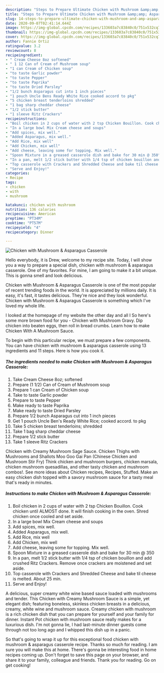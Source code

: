 ```yaml
---
description: "Steps to Prepare Ultimate Chicken with Mushroom &amp;amp; Asparagus Casserole"
title: "Steps to Prepare Ultimate Chicken with Mushroom &amp;amp; Asparagus Casserole"
slug: 14-steps-to-prepare-ultimate-chicken-with-mushroom-and-amp-asparagus-casserole
date: 2020-09-07T02:41:14.644Z
image: https://img-global.cpcdn.com/recipes/133603a7c83840c0/751x532cq70/chicken-with-mushroom-asparagus-casserole-recipe-main-photo.jpg
thumbnail: https://img-global.cpcdn.com/recipes/133603a7c83840c0/751x532cq70/chicken-with-mushroom-asparagus-casserole-recipe-main-photo.jpg
cover: https://img-global.cpcdn.com/recipes/133603a7c83840c0/751x532cq70/chicken-with-mushroom-asparagus-casserole-recipe-main-photo.jpg
author: Fannie Ortiz
ratingvalue: 3.2
reviewcount: 8
recipeingredient:
- " Cream Cheese 8oz softened"
- " 1 12 Can of Cream of Mushroom soup"
- "1 can Cream of Chicken soup"
- "to taste Garlic powder"
- "to taste Pepper"
- "to taste Paprika"
- "to taste Dried Parsley"
- "1/2 bunch Asparagus cut into 1 inch pieces"
- "1 pouch Uncle Bens Ready White Rice cooked accord to pkg"
- "5 chicken breast tenderloins shredded"
- "1 bag sharp cheddar cheese"
- "1/2 stick butter"
- "1 sleeve Ritz Crackers"
recipeinstructions:
- "Boil chicken in 2 cups of water with 2 tsp Chicken Bouillon. Cook chicken until ALMOST done. It will finish cooking in the oven. Shred chicken once cooled and set aside."
- "In a large bowl Mix Cream cheese and soups"
- "Add spices, mix well."
- "Added Asparagus, mix well."
- "Add Rice, mix well"
- "Add Chicken, mix well"
- "Add cheese, leaving some for topping. Mix well."
- "Spoon Mixture in a greased casserole dish and bake for 30 min @ 350"
- "In a pan, melt 1/2 stick butter with 1/4 tsp of chicken bouillon and add crushed Ritz Crackers. Remove once crackers are moistened and set aside."
- "Top casserole with Crackers and Shredded Cheese and bake til cheese is melted. About 25 min."
- "Serve and Enjoy!"
categories:
- Recipe
tags:
- chicken
- with
- mushroom

katakunci: chicken with mushroom 
nutrition: 136 calories
recipecuisine: American
preptime: "PT34M"
cooktime: "PT57M"
recipeyield: "4"
recipecategory: Dinner

---
```



![Chicken with Mushroom &amp; Asparagus Casserole](https://img-global.cpcdn.com/recipes/133603a7c83840c0/751x532cq70/chicken-with-mushroom-asparagus-casserole-recipe-main-photo.jpg)

Hello everybody, it is Drew, welcome to my recipe site. Today, I will show you a way to prepare a special dish, chicken with mushroom &amp; asparagus casserole. One of my favorites. For mine, I am going to make it a bit unique. This is gonna smell and look delicious.

Chicken with Mushroom &amp; Asparagus Casserole is one of the most popular of recent trending foods in the world. It is appreciated by millions daily. It is easy, it's fast, it tastes delicious. They're nice and they look wonderful. Chicken with Mushroom &amp; Asparagus Casserole is something which I've loved my whole life.

I looked at the homepage of my website the other day and all I So here&#39;s some more brown food for you - Chicken with Mushroom Gravy. Dip chicken into beaten eggs, then roll in bread crumbs. Learn how to make Chicken With A Mushroom Sauce.


To begin with this particular recipe, we must prepare a few components. You can have chicken with mushroom &amp; asparagus casserole using 13 ingredients and 11 steps. Here is how you cook it.

<!--inarticleads1-->

##### The ingredients needed to make Chicken with Mushroom &amp; Asparagus Casserole:

1. Take  Cream Cheese 8oz; softened
1. Prepare  (1 1/2) Can of Cream of Mushroom soup
1. Prepare 1 can Cream of Chicken soup
1. Take to taste Garlic powder
1. Prepare to taste Pepper
1. Make ready to taste Paprika
1. Make ready to taste Dried Parsley
1. Prepare 1/2 bunch Asparagus cut into 1 inch pieces
1. Get 1 pouch Uncle Ben&#39;s Ready White Rice; cooked accord. to pkg
1. Take 5 chicken breast tenderloins; shredded
1. Take 1 bag sharp cheddar cheese
1. Prepare 1/2 stick butter
1. Take 1 sleeve Ritz Crackers


Chicken with Creamy Mushroom Sage Sauce. Chicken Thighs with Mushrooms and Shallots Moo Goo Gai Pan (Chinese Chicken and Mushroom Stir Fry) Think chicken and mushroom burgers, chicken marsala, chicken mushroom quesadillas, and other tasty chicken and mushroom combos!. See more ideas about Chicken recipes, Recipes, Stuffed. Make an easy chicken dish topped with a savory mushroom sauce for a tasty meal that&#39;s ready in minutes. 

<!--inarticleads2-->

##### Instructions to make Chicken with Mushroom &amp; Asparagus Casserole:

1. Boil chicken in 2 cups of water with 2 tsp Chicken Bouillon. Cook chicken until ALMOST done. It will finish cooking in the oven. Shred chicken once cooled and set aside.
1. In a large bowl Mix Cream cheese and soups
1. Add spices, mix well.
1. Added Asparagus, mix well.
1. Add Rice, mix well
1. Add Chicken, mix well
1. Add cheese, leaving some for topping. Mix well.
1. Spoon Mixture in a greased casserole dish and bake for 30 min @ 350
1. In a pan, melt 1/2 stick butter with 1/4 tsp of chicken bouillon and add crushed Ritz Crackers. Remove once crackers are moistened and set aside.
1. Top casserole with Crackers and Shredded Cheese and bake til cheese is melted. About 25 min.
1. Serve and Enjoy!


A delicious, super creamy white wine based sauce loaded with mushrooms and tender. This Chicken with Creamy Mushroom Sauce is a simple, yet elegant dish; featuring boneless, skinless chicken breasts in a delicious, creamy, white wine and mushroom sauce. Creamy chicken with mushroom is a rich chicken dish that you can prepare for yourself and your family for dinner. Instant Pot chicken with mushroom sauce really makes for a luxurious dish. I&#39;m not gonna lie, I had last-minute dinner guests come through not too long ago and I whipped this dish up in a panic. 

So that's going to wrap it up for this exceptional food chicken with mushroom &amp; asparagus casserole recipe. Thanks so much for reading. I am sure you will make this at home. There's gonna be interesting food in home recipes coming up. Don't forget to save this page on your browser, and share it to your family, colleague and friends. Thank you for reading. Go on get cooking!
